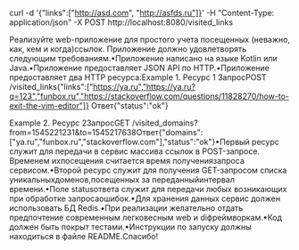 curl -d '{"links":["http://asd.com", "http://asfds.ru"]}' -H "Content-Type: application/json" -X POST http://localhost:8080/visited_links

Реализуйте web-приложение для простого учета посещенных (неважно, как, кем и когда)ссылок. Приложение должно удовлетворять следующим требованиям.•Приложение написано на языке Kotlin или Java.•Приложение предоставляет JSON API по HTTP.•Приложение предоставляет два HTTP ресурса:Example 1. Ресурс 1
ЗапросPOST /visited_links{"links":["https://ya.ru","https://ya.ru?q=123","funbox.ru","https://stackoverflow.com/questions/11828270/how-to-exit-the-vim-editor"]}
Ответ{"status":"ok"}

Example 2. Ресурс 2ЗапросGET /visited_domains?from=1545221231&to=1545217638Ответ{"domains":["ya.ru","funbox.ru","stackoverflow.com"],"status":"ok"}•Первый ресурс служит для передачи в сервис массива ссылок в POST-запросе. Временем ихпосещения считается время получениязапроса сервисом.•Второй ресурс служит для получения GET-запросом списка уникальныхдоменов,посещенных за переданныйинтервал времени.•Поле statusответа служит для передачи любых возникающих при обработке запросаошибок.•Для хранения данных сервис должен использовать БД Redis.•При реализации желательно отдать предпочтение современным легковесным web и diфреймворкам.•Код должен быть покрыт тестами.•Инструкции по запуску должны находиться в файле README.Спасибо!
